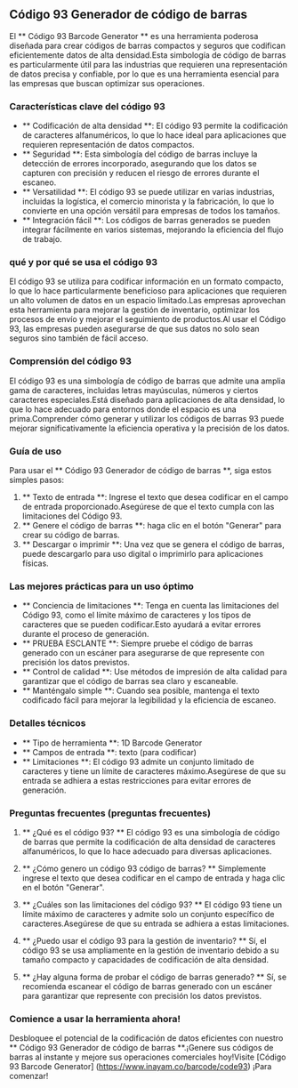 ## Código 93 Generador de código de barras

El ** Código 93 Barcode Generator ** es una herramienta poderosa diseñada para crear códigos de barras compactos y seguros que codifican eficientemente datos de alta densidad.Esta simbología de código de barras es particularmente útil para las industrias que requieren una representación de datos precisa y confiable, por lo que es una herramienta esencial para las empresas que buscan optimizar sus operaciones.

### Características clave del código 93

- ** Codificación de alta densidad **: El código 93 permite la codificación de caracteres alfanuméricos, lo que lo hace ideal para aplicaciones que requieren representación de datos compactos.
- ** Seguridad **: Esta simbología del código de barras incluye la detección de errores incorporado, asegurando que los datos se capturen con precisión y reducen el riesgo de errores durante el escaneo.
- ** Versatilidad **: El código 93 se puede utilizar en varias industrias, incluidas la logística, el comercio minorista y la fabricación, lo que lo convierte en una opción versátil para empresas de todos los tamaños.
- ** Integración fácil **: Los códigos de barras generados se pueden integrar fácilmente en varios sistemas, mejorando la eficiencia del flujo de trabajo.

### qué y por qué se usa el código 93

El código 93 se utiliza para codificar información en un formato compacto, lo que lo hace particularmente beneficioso para aplicaciones que requieren un alto volumen de datos en un espacio limitado.Las empresas aprovechan esta herramienta para mejorar la gestión de inventario, optimizar los procesos de envío y mejorar el seguimiento de productos.Al usar el Código 93, las empresas pueden asegurarse de que sus datos no solo sean seguros sino también de fácil acceso.

### Comprensión del código 93

El código 93 es una simbología de código de barras que admite una amplia gama de caracteres, incluidas letras mayúsculas, números y ciertos caracteres especiales.Está diseñado para aplicaciones de alta densidad, lo que lo hace adecuado para entornos donde el espacio es una prima.Comprender cómo generar y utilizar los códigos de barras 93 puede mejorar significativamente la eficiencia operativa y la precisión de los datos.

### Guía de uso

Para usar el ** Código 93 Generador de código de barras **, siga estos simples pasos:

1. ** Texto de entrada **: Ingrese el texto que desea codificar en el campo de entrada proporcionado.Asegúrese de que el texto cumpla con las limitaciones del Código 93.
2. ** Genere el código de barras **: haga clic en el botón "Generar" para crear su código de barras.
3. ** Descargar o imprimir **: Una vez que se genera el código de barras, puede descargarlo para uso digital o imprimirlo para aplicaciones físicas.

### Las mejores prácticas para un uso óptimo

- ** Conciencia de limitaciones **: Tenga en cuenta las limitaciones del Código 93, como el límite máximo de caracteres y los tipos de caracteres que se pueden codificar.Esto ayudará a evitar errores durante el proceso de generación.
- ** PRUEBA ESCLANTE **: Siempre pruebe el código de barras generado con un escáner para asegurarse de que represente con precisión los datos previstos.
- ** Control de calidad **: Use métodos de impresión de alta calidad para garantizar que el código de barras sea claro y escaneable.
- ** Manténgalo simple **: Cuando sea posible, mantenga el texto codificado fácil para mejorar la legibilidad y la eficiencia de escaneo.

### Detalles técnicos

- ** Tipo de herramienta **: 1D Barcode Generator
- ** Campos de entrada **: texto (para codificar)
- ** Limitaciones **: El código 93 admite un conjunto limitado de caracteres y tiene un límite de caracteres máximo.Asegúrese de que su entrada se adhiera a estas restricciones para evitar errores de generación.

### Preguntas frecuentes (preguntas frecuentes)

1. ** ¿Qué es el código 93? **
El código 93 es una simbología de código de barras que permite la codificación de alta densidad de caracteres alfanuméricos, lo que lo hace adecuado para diversas aplicaciones.

2. ** ¿Cómo genero un código 93 código de barras? **
Simplemente ingrese el texto que desea codificar en el campo de entrada y haga clic en el botón "Generar".

3. ** ¿Cuáles son las limitaciones del código 93? **
El código 93 tiene un límite máximo de caracteres y admite solo un conjunto específico de caracteres.Asegúrese de que su entrada se adhiera a estas limitaciones.

4. ** ¿Puedo usar el código 93 para la gestión de inventario? **
Sí, el código 93 se usa ampliamente en la gestión de inventario debido a su tamaño compacto y capacidades de codificación de alta densidad.

5. ** ¿Hay alguna forma de probar el código de barras generado? **
Sí, se recomienda escanear el código de barras generado con un escáner para garantizar que represente con precisión los datos previstos.

### Comience a usar la herramienta ahora!

Desbloquee el potencial de la codificación de datos eficientes con nuestro ** Código 93 Generador de código de barras **.¡Genere sus códigos de barras al instante y mejore sus operaciones comerciales hoy!Visite [Código 93 Barcode Generator] (https://www.inayam.co/barcode/code93) ¡Para comenzar!